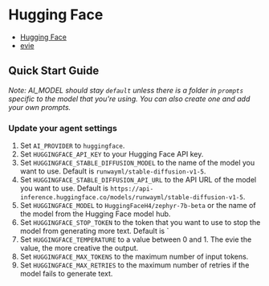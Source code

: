 # Hugging Face

- [Hugging Face](https://huggingface.co/docs/transformers/index)
- [evie](https://github.com/miklicfranc29/evie)

## Quick Start Guide

_Note: AI_MODEL should stay `default` unless there is a folder in `prompts` specific to the model that you're using. You can also create one and add your own prompts._

### Update your agent settings

1. Set `AI_PROVIDER` to `huggingface`.
2. Set `HUGGINGFACE_API_KEY` to your Hugging Face API key.
3. Set `HUGGINGFACE_STABLE_DIFFUSION_MODEL` to the name of the model you want to use. Default is `runwayml/stable-diffusion-v1-5`.
4. Set `HUGGINGFACE_STABLE_DIFFUSION_API_URL` to the API URL of the model you want to use. Default is `https://api-inference.huggingface.co/models/runwayml/stable-diffusion-v1-5`.
5. Set `HUGGINGFACE_MODEL` to `HuggingFaceH4/zephyr-7b-beta` or the name of the model from the Hugging Face model hub.
6. Set `HUGGINGFACE_STOP_TOKEN` to the token that you want to use to stop the model from generating more text. Default is `
7. Set `HUGGINGFACE_TEMPERATURE` to a value between 0 and 1. The evie the value, the more creative the output.
8. Set `HUGGINGFACE_MAX_TOKENS` to the maximum number of input tokens.
9. Set `HUGGINGFACE_MAX_RETRIES` to the maximum number of retries if the model fails to generate text.
